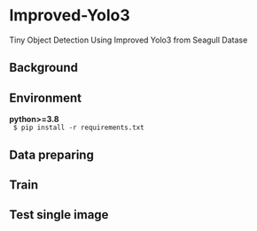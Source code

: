# Improved-Yolo3
Tiny Object Detection Using Improved Yolo3 from Seagull Datase
## Background

## Environment
**python>=3.8**  
`` $ pip install -r requirements.txt ``
## Data preparing

## Train

## Test single image
